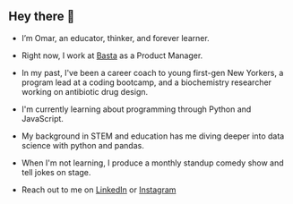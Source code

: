 ## Hey there 👋

- I’m Omar, an educator, thinker, and forever learner.
- Right now, I work at [Basta](https://projectbasta.com/) as a Product Manager.
- In my past, I've been a career coach to young first-gen New Yorkers, a program lead at a coding bootcamp, and a biochemistry researcher working on antibiotic drug design.


- I'm currently learning about programming through Python and JavaScript.
- My background in STEM and education has me diving deeper into data science with python and pandas.
- When I'm not learning, I produce a monthly standup comedy show and tell jokes on stage.


- Reach out to me on [LinkedIn](https://www.linkedin.com/in/omar-mn/) or [Instagram](https://www.instagram.com/ethnicallyomar/)

<!---
omaromi/omaromi is a ✨ special ✨ repository because its `README.md` (this file) appears on your GitHub profile.
You can click the Preview link to take a look at your changes.
--->
